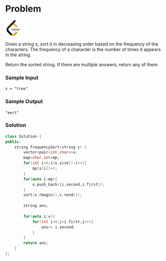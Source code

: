 # Problem
<a href="https://leetcode.com/problems/sort-characters-by-frequency/">
  <img src="../lib/leetcode-3628885-3030025.webp" width="50"/>
</a>

Given a string s, sort it in decreasing order based on the frequency of the characters. The frequency of a character is the number of times it appears in the string.

Return the sorted string. If there are multiple answers, return any of them.

### Sample Input
```
s = "tree"
```
### Sample Output
```
"eert"
```

### Solution
```cpp
class Solution {
public:
    string frequencySort(string s) {
        vector<pair<int,char>>v;
        map<char,int>mp;
        for(int i=0;i<s.size();i++){
            mp[s[i]]++;
        }
        for(auto i:mp){
            v.push_back({i.second,i.first});
        }
        sort(v.rbegin(),v.rend());

        string ans;
        
        for(auto i:v){
            for(int j=0;j<i.first;j++){
                ans+= i.second;
            }
        }
        return ans;
    }
};
```
